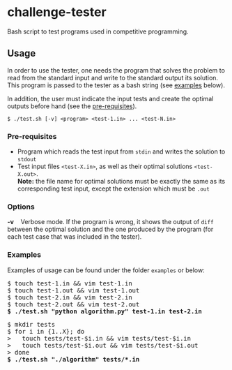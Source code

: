 # challenge-tester
Bash script to test programs used in competitive programming.  

## Usage
In order to use the tester, one needs the program that solves the problem to read from the standard input and write to the standard output its solution. This program is passed to the tester as a bash string (see [examples](#examples) below).

In addition, the user must indicate the input tests and create the optimal outputs before hand (see the [pre-requisites](#pre-requisites)).

    $ ./test.sh [-v] <program> <test-1.in> ... <test-N.in>

### Pre-requisites
* Program which reads the test input from `stdin` and writes the solution to `stdout`
* Test input files `<test-X.in>`, as well as their optimal solutions `<test-X.out>`.  
**Note:** the file name for optimal solutions must be exactly the same as its corresponding test input, except the extension which must be `.out`

### Options
**-v** &nbsp;&nbsp; Verbose mode. If the program is wrong, it shows the output of `diff` between the optimal solution and the one produced by the program (for each test case that was included in the tester).

### Examples
Examples of usage can be found under the folder `examples` or below:

<pre>
$ touch test-1.in && vim test-1.in
$ touch test-1.out && vim test-1.out
$ touch test-2.in && vim test-2.in
$ touch test-2.out && vim test-2.out
<b>$ ./test.sh "python algorithm.py" test-1.in test-2.in</b>
</pre>

<pre>
$ mkdir tests
$ for i in {1..X}; do
>   touch tests/test-$i.in && vim tests/test-$i.in
>   touch tests/test-$i.out && vim tests/test-$i.out
> done
<b>$ ./test.sh "./algorithm" tests/*.in</b>
</pre>
